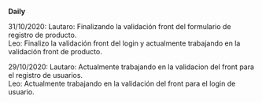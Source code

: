 **Daily**

31/10/2020:
Lautaro: Finalizando la validación front del formulario de registro de producto.  
Leo: Finalizo la validación front del login y actualmente trabajando en la validación front de producto.

29/10/2020:
Lautaro: Actualmente trabajando en la validacion del front para el registro de usuarios.  
Leo: Actualmente trabajando en la validación del front para el login de usuario.